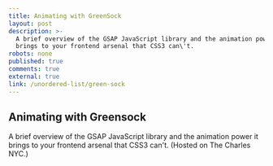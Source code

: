 ```yaml
---
title: Animating with GreenSock
layout: post
description: >-
  A brief overview of the GSAP JavaScript library and the animation power it
  brings to your frontend arsenal that CSS3 can\'t.
robots: none
published: true
comments: true
external: true
link: /unordered-list/green-sock
---
```


## Animating with Greensock

A brief overview of the GSAP JavaScript library and the animation power it brings to your frontend arsenal that CSS3 can\'t.
(Hosted on The Charles NYC.)
